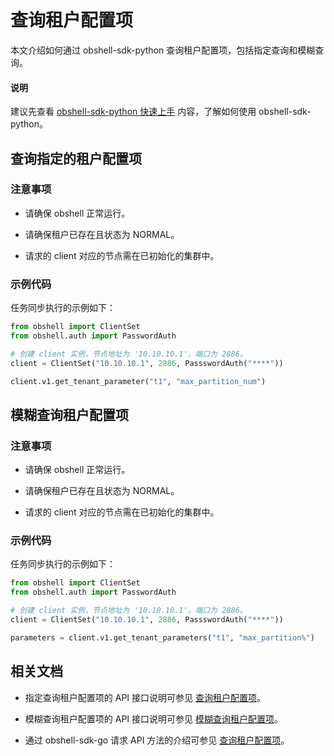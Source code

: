 # 查询租户配置项

本文介绍如何通过 obshell-sdk-python 查询租户配置项，包括指定查询和模糊查询。

<main id="notice" type='explain'>
  <h4>说明</h4>
  <p>建议先查看 <a href='../100.quickstart-of-python.md'>obshell-sdk-python 快速上手</a> 内容，了解如何使用 obshell-sdk-python。</p>
</main>

## 查询指定的租户配置项

### 注意事项

* 请确保 obshell 正常运行。

* 请确保租户已存在且状态为 NORMAL。

* 请求的 client 对应的节点需在已初始化的集群中。

### 示例代码

任务同步执行的示例如下：

```python
from obshell import ClientSet
from obshell.auth import PasswordAuth

# 创建 client 实例，节点地址为 '10.10.10.1'，端口为 2886。
client = ClientSet("10.10.10.1", 2886, PassswordAuth("****"))

client.v1.get_tenant_parameter("t1", "max_partition_num")
```

## 模糊查询租户配置项

### 注意事项

* 请确保 obshell 正常运行。

* 请确保租户已存在且状态为 NORMAL。

* 请求的 client 对应的节点需在已初始化的集群中。

### 示例代码

任务同步执行的示例如下：

```python
from obshell import ClientSet
from obshell.auth import PasswordAuth

# 创建 client 实例，节点地址为 '10.10.10.1'，端口为 2886。
client = ClientSet("10.10.10.1", 2886, PassswordAuth("****"))

parameters = client.v1.get_tenant_parameters("t1", "max_partition%")
```

## 相关文档

* 指定查询租户配置项的 API 接口说明可参见 [查询租户配置项](../../../400.obshell-api-reference/500.tenant-management/1800.query-tenant-configuration-items.md)。

* 模糊查询租户配置项的 API 接口说明可参见 [模糊查询租户配置项](../../../400.obshell-api-reference/500.tenant-management/1900.fuzzy-query-of-tenant-configuration-items.md)。

* 通过 obshell-sdk-go 请求 API 方法的介绍可参见 [查询租户配置项](../../200.go/500.tenant-management/1700.query-tenant-configuration-items-of-go.md)。
